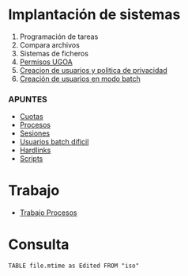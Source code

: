# Implantación de sistemas
1. Programación de tareas
2. Compara archivos
3. Sistemas de ficheros
4. [Permisos UGOA](iso/permisosUgoa.md)
5. [Creacion de usuarios y politica de privacidad](iso/permisosUgoa.md)
6. [Creación de usuarios en modo batch](iso/usuariosbash.md)

### APUNTES
* [Cuotas](cuotas.md)
* [Procesos](procesos.md)
* [Sesiones](sesiones.md)
* [Usuarios batch dificil](usuariosbatchdificil.md)
* [Hardlinks](hardlinks.md)
* [Scripts](scripts.md)

# Trabajo
* [Trabajo Procesos](trabajoprocesos.md)

# Consulta
```dataview
TABLE file.mtime as Edited FROM "iso"
```